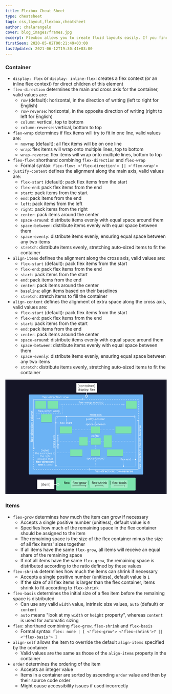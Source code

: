 ```yaml
---
title: Flexbox Cheat Sheet
type: cheatsheet
tags: css,layout,flexbox,cheatsheet
author: chalarangelo
cover: blog_images/frames.jpg
excerpt: Flexbox allows you to create fluid layouts easily. If you find yourself constantly looking up the syntax or how it work, this handy cheatsheet is all you need.
firstSeen: 2020-05-02T00:21:49+03:00
lastUpdated: 2021-06-12T19:30:41+03:00
---
```


### Container

- `display: flex` or `display: inline-flex`: creates a flex context (or an inline flex context) for direct children of this element
- `flex-direction` determines the main and cross axis for the container, valid values are:
  - `row` (default): horizontal, in the direction of writing (left to right for English)
  - `row-reverse`: horizontal, in the opposite direction of writing (right to left for English)
  - `column`: vertical, top to bottom
  - `column-reverse`: vertical, bottom to top
- `flex-wrap` determines if flex items will try to fit in one line, valid values are:
  - `nowrap` (default): all flex items will be on one line
  - `wrap`: flex items will wrap onto multiple lines, top to bottom
  - `wrap-reverse`: flex items will wrap onto multiple lines, bottom to top
- `flex-flow`: shorthand combining `flex-direction` and `flex-wrap`
  - Formal syntax: `flex-flow: <'flex-direction'> || <'flex-wrap'>`
- `justify-content` defines the alignment along the main axis, valid values are:
  - `flex-start` (default): pack flex items from the start
  - `flex-end`: pack flex items from the end
  - `start`: pack items from the start
  - `end`: pack items from the end
  - `left`: pack items from the left
  - `right`: pack items from the right
  - `center`: pack items around the center
  - `space-around`: distribute items evenly with equal space around them
  - `space-between`: distribute items evenly with equal space between them
  - `space-evenly`: distribute items evenly, ensuring equal space between any two items
  - `stretch`: distribute items evenly, stretching auto-sized items to fit the container
- `align-items` defines the alignment along the cross axis, valid values are:
  - `flex-start` (default): pack flex items from the start
  - `flex-end`: pack flex items from the end
  - `start`: pack items from the start
  - `end`: pack items from the end
  - `center`: pack items around the center
  - `baseline`: align items based on their baselines
  - `stretch`: stretch items to fill the container
- `align-content` defines the alignment of extra space along the cross axis, valid values are:
  - `flex-start` (default): pack flex items from the start
  - `flex-end`: pack flex items from the end
  - `start`: pack items from the start
  - `end`: pack items from the end
  - `center`: pack items around the center
  - `space-around`: distribute items evenly with equal space around them
  - `space-between`: distribute items evenly with equal space between them
  - `space-evenly`: distribute items evenly, ensuring equal space between any two items
  - `stretch`: distribute items evenly, stretching auto-sized items to fit the container

![Diagram of Flexbox properties](./blog_images/flexbox-diagram.png)

### Items

- `flex-grow` determines how much the item can grow if necessary
  - Accepts a single positive number (unitless), default value is `0`
  - Specifies how much of the remaining space in the flex container should be assigned to the item
  - The remaining space is the size of the flex container minus the size of all flex items' sizes together
  - If all items have the same `flex-grow`, all items will receive an equal share of the remaining space
  - If not all items have the same `flex-grow`, the remaining space is distributed according to the ratio defined by these values
- `flex-shrink` determines how much the items can shrink if necessary
  - Accepts a single positive number (unitless), default value is `1`
  - If the size of all flex items is larger than the flex container, items shrink to fit according to `flex-shrink`
- `flex-basis` determines the initial size of a flex item before the remaining space is distributed
  - Can use any valid `width` value, intrinsic size values, `auto` (default) or `content`
  - `auto` means "look at my `width` or `height` property", whereas `content` is used for automatic sizing
- `flex`: shorthand combining `flex-grow`, `flex-shrink` and `flex-basis`
  - Formal syntax: `flex: none | [ <'flex-grow'> <'flex-shrink'>? || <'flex-basis'> ]`
- `align-self` allows the item to override the default `align-items` specified by the container
  - Valid values are the same as those of the `align-items` property in the container
- `order` determines the ordering of the item
  - Accepts an integer value
  - Items in a container are sorted by ascending `order` value and then by their source code order
  - Might cause accessibility issues if used incorrectly

